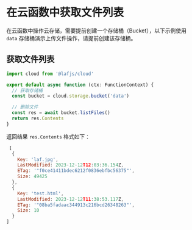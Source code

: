 
# 在云函数中获取文件列表

在云函数中操作云存储，需要提前创建一个存储桶（Bucket），以下示例使用 `data` 存储桶演示上传文件操作，请提前创建该存储桶。

## 获取文件列表

```ts
import cloud from '@lafjs/cloud'

export default async function (ctx: FunctionContext) {
  // 获取存储桶
  const bucket = cloud.storage.bucket('data')

  // 删除文件
  const res = await bucket.listFiles()
  return res.Contents
}
```

返回结果 `res.Contents` 格式如下：

```js
 [
  {
    Key: 'laf.jpg',
    LastModified: 2023-12-12T12:03:36.154Z,
    ETag: '"f0ce41411bdec6212f0836ebfbc56375"',
    Size: 49425
  },
  {
    Key: 'test.html',
    LastModified: 2023-12-12T11:38:53.117Z,
    ETag: '"08ba5fadaac344913c216bcd26348263"',
    Size: 10
  }
]
```